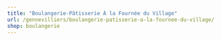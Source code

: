 ```yaml
---
title: "Boulangerie-Pâtisserie À la Fournée du Village"
url: /gennevilliers/boulangerie-patisserie-a-la-fournee-du-village/
shop: boulangerie
---
```

